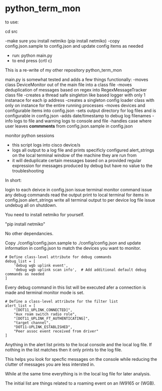 # python_term_mon

to use:

cd src

-make sure you install netmiko (pip install netmiko)
-copy config.json.sample to config.json and update config items as needed
- run: python main.py
- to end press {crtl c}

This is a re-write of my other repository python_term_mon

main.py is somewhat tested and adds a few things functionally:
-moves class DeviceMonitor out of the main file into a class file
-moves deduplication of messages based on regex into RegexMessageTracker class file
-creates a thread safe singleton like based logger with only 1 instanace for each ip address
-creates a singleton config loader class with only on instance for the entire running processes
-moves devices and configurable items into config.json
-sets output directory for log files and is configurable in config.json
-adds date/timestamp to debug log filenames
-info logs to file and warning logs to console and file
-handles case where user leaves __commments__ from config.json.sample in config.json

monitor python sessions 

- this script logs into cisco device/s 
- logs all output to a log file and prints specificly configured alert_strings on the local terminal window of the machine they are run from
- it will deduplicate certain messages based on a provided regular expression for messages produced by debug but have no value to the troubleshooting

In short:

login to each deivce in config.json
issue terminal monitor command
issue any debug commands
read the output 
print to local terminal for items in config.json alert_strings
write all terminal output to per device log file
issue undebug all on shutdown.

You need to install netmiko for yourself.

"pip install netmiko"

No other dependancies.

Copy ./config/config.json.sample to ./config/config.json and update information in config.json to match the devices you want to monitor.


    # Define class-level attribute for debug commands
    debug_list = [
        'debug wgb uplink event',
        'debug wgb uplink scan info',  # Add additional default debug commands as needed
    ]

Every debug command in this list will be executed afer a connection is made and terminal monitor mode is set.


    # Define a class-level attribute for the filter list
    alert_list = [
        "[DOT11_UPLINK_CONNECTED]",
        "Aux roam switch radio role",
        "[DOT11_UPLINK_FT_AUTHENTICATING]",
        "target channel",
        "DOT11-UPLINK_ESTABLISHED",
        "Peer assoc event received from driver"
    ]

Anything in the alert list prints to the local console and the local log file.  If nothing in the list matches then it only prints to the log file.

This helps you look for specfic messages on the console while reducing the clutter of messages you are less intersted in.

While at the same time everything is in the local log file for later analysis.

The initial list are things related to a roaming event on an IW9165 or (WGB).

